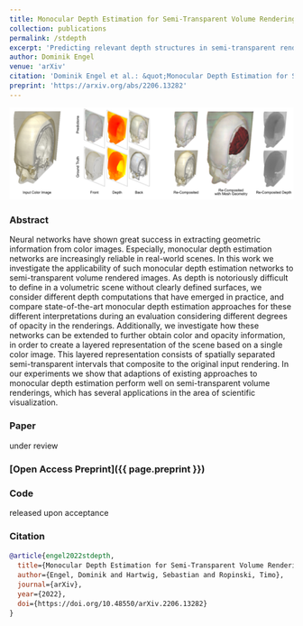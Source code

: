 ```yaml
---
title: Monocular Depth Estimation for Semi-Transparent Volume Renderings
collection: publications
permalink: /stdepth
excerpt: 'Predicting relevant depth structures in semi-transparent renderings using neural nets'
author: Dominik Engel
venue: 'arXiv'
citation: 'Dominik Engel et al.: &quot;Monocular Depth Estimation for Semi-Transparent Volume Renderings&quot; <i>arXiv</i>.'
preprint: 'https://arxiv.org/abs/2206.13282'
---
```



![DVAO Teaser](images/stdepth-teaser.png)

### Abstract
Neural networks have shown great success in extracting geometric information from color images. Especially, monocular depth estimation networks are increasingly reliable in real-world scenes. In this work we investigate the applicability of such monocular depth estimation networks to semi-transparent volume rendered images. As depth is notoriously difficult to define in a volumetric scene without clearly defined surfaces, we consider different depth computations that have emerged in practice, and compare state-of-the-art monocular depth estimation approaches for these different interpretations during an evaluation considering different degrees of opacity in the renderings. Additionally, we investigate how these networks can be extended to further obtain color and opacity information, in order to create a layered representation of the scene based on a single color image. This layered representation consists of spatially separated semi-transparent intervals that composite to the original input rendering. In our experiments we show that adaptions of existing approaches to monocular depth estimation perform well on semi-transparent volume renderings, which has several applications in the area of scientific visualization.

### Paper
under review
### [Open Access Preprint]({{ page.preprint }})
### Code
released upon acceptance

### Citation

```bibtex
@article{engel2022stdepth,
  title={Monocular Depth Estimation for Semi-Transparent Volume Renderings},
  author={Engel, Dominik and Hartwig, Sebastian and Ropinski, Timo},
  journal={arXiv},
  year={2022},
  doi={https://doi.org/10.48550/arXiv.2206.13282}
}
```
